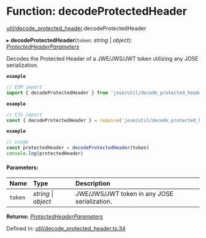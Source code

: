 # Function: decodeProtectedHeader

[util/decode_protected_header](../modules/util_decode_protected_header.md).decodeProtectedHeader

▸ **decodeProtectedHeader**(`token`: *string* \| *object*): [*ProtectedHeaderParameters*](../types/util_decode_protected_header.protectedheaderparameters.md)

Decodes the Protected Header of a JWE/JWS/JWT token utilizing any JOSE serialization.

**`example`** 
```js
// ESM import
import { decodeProtectedHeader } from 'jose/util/decode_protected_header'
```

**`example`** 
```js
// CJS import
const { decodeProtectedHeader } = require('jose/util/decode_protected_header')
```

**`example`** 
```js
// usage
const protectedHeader = decodeProtectedHeader(token)
console.log(protectedHeader)
```

#### Parameters:

Name | Type | Description |
:------ | :------ | :------ |
`token` | *string* \| *object* | JWE/JWS/JWT token in any JOSE serialization.    |

**Returns:** [*ProtectedHeaderParameters*](../types/util_decode_protected_header.protectedheaderparameters.md)

Defined in: [util/decode_protected_header.ts:34](https://github.com/panva/jose/blob/v3.11.0/src/util/decode_protected_header.ts#L34)
